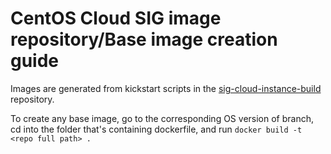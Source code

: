 # CentOS Cloud SIG image repository/Base image creation guide

Images are generated from kickstart scripts in the [sig-cloud-instance-build](https://github.com/CentOS/sig-cloud-instance-build/) repository.

To create any base image, go to the corresponding OS version of branch, cd into the folder that's containing dockerfile, and run 
`docker build -t <repo full path> . `
